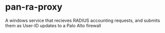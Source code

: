# pan-ra-proxy
A windows service that recieves RADIUS accounting requests, and submits them as User-ID updates to a Palo Alto firewall
